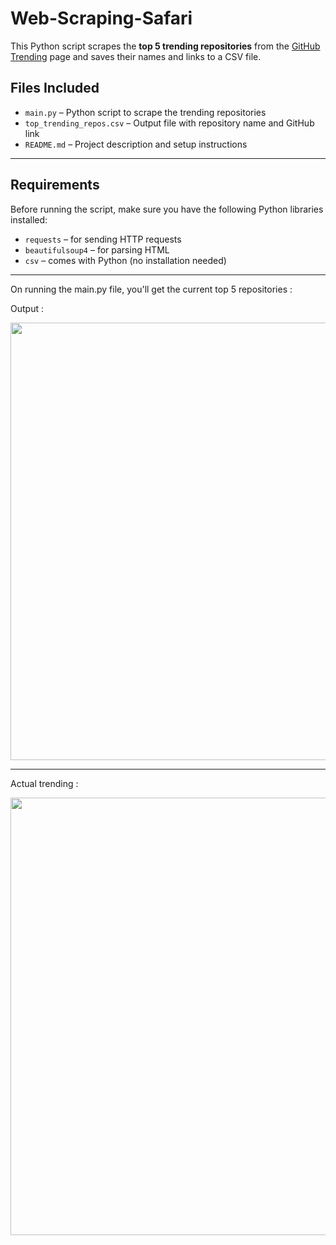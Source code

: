 # Web-Scraping-Safari

This Python script scrapes the **top 5 trending repositories** from the [GitHub Trending](https://github.com/trending) page and saves their names and links to a CSV file.

## Files Included

- `main.py` – Python script to scrape the trending repositories
- `top_trending_repos.csv` – Output file with repository name and GitHub link
- `README.md` – Project description and setup instructions

---

## Requirements

Before running the script, make sure you have the following Python libraries installed:

- `requests` – for sending HTTP requests
- `beautifulsoup4` – for parsing HTML
- `csv` – comes with Python (no installation needed)

---
On running the main.py file, you'll get the current top 5 repositories :

Output : 

<img src = "https://github.com/user-attachments/assets/a2c3605f-00c0-41c4-a958-44aeb94df4ea" width = "700"/>

---
Actual trending :

<img src = "https://github.com/user-attachments/assets/4c4de286-d22e-4ecc-a2ed-dcb05a965687" width = "700"/>
